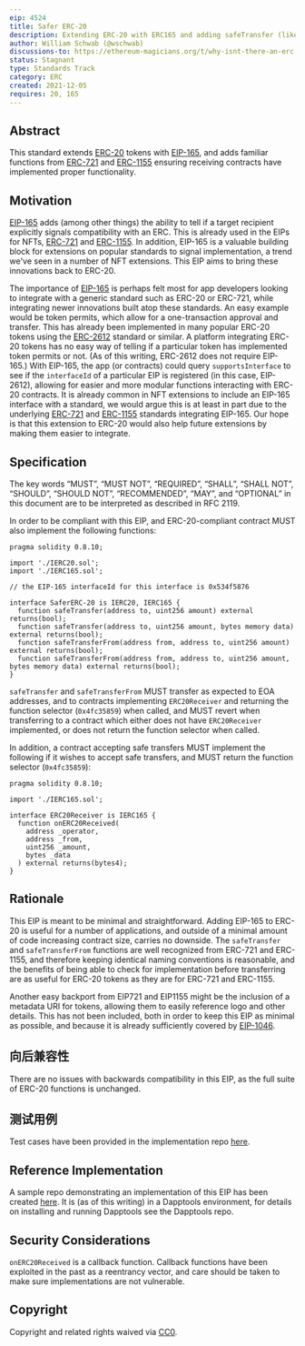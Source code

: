 ```yaml
---
eip: 4524
title: Safer ERC-20
description: Extending ERC-20 with ERC165 and adding safeTransfer (like ERC-721 and ERC-1155)
author: William Schwab (@wschwab)
discussions-to: https://ethereum-magicians.org/t/why-isnt-there-an-erc-for-safetransfer-for-erc20/7604
status: Stagnant
type: Standards Track
category: ERC
created: 2021-12-05
requires: 20, 165
---
```


## Abstract

This standard extends [ERC-20](./eip-20.md) tokens with [EIP-165](./eip-165.md), and adds familiar functions from [ERC-721](./eip-721.md) and [ERC-1155](./eip-1155.md) ensuring receiving contracts have implemented proper functionality.

## Motivation

[EIP-165](./eip-165.md) adds (among other things) the ability to tell if a target recipient explicitly signals compatibility with an ERC. This is already used in the EIPs for NFTs, [ERC-721](./eip-721.md) and [ERC-1155](./eip-1155.md). In addition, EIP-165 is a valuable building block for extensions on popular standards to signal implementation, a trend we've seen in a number of NFT extensions. This EIP aims to bring these innovations back to ERC-20.

The importance of [EIP-165](./eip-165.md) is perhaps felt most for app developers looking to integrate with a generic standard such as ERC-20 or ERC-721, while integrating newer innovations built atop these standards. An easy example would be token permits, which allow for a one-transaction approval and transfer. This has already been implemented in many popular ERC-20 tokens using the [ERC-2612](./eip-2612.md) standard or similar. A platform integrating ERC-20 tokens has no easy way of telling if a particular token has implemented token permits or not. (As of this writing, ERC-2612 does not require EIP-165.) With EIP-165, the app (or contracts) could query `supportsInterface` to see if the `interfaceId` of a particular EIP is registered (in this case, EIP-2612), allowing for easier and more modular functions interacting with ERC-20 contracts. It is already common in NFT extensions to include an EIP-165 interface with a standard, we would argue this is at least in part due to the underlying [ERC-721](./eip-721.md) and [ERC-1155](./eip-1155.md) standards integrating EIP-165. Our hope is that this extension to ERC-20 would also help future extensions by making them easier to integrate.

## Specification
The key words “MUST”, “MUST NOT”, “REQUIRED”, “SHALL”, “SHALL NOT”, “SHOULD”, “SHOULD NOT”, “RECOMMENDED”, “MAY”, and “OPTIONAL” in this document are to be interpreted as described in RFC 2119.

In order to be compliant with this EIP, and ERC-20-compliant contract MUST also implement the following functions:
```solidity
pragma solidity 0.8.10;

import './IERC20.sol';
import './IERC165.sol';

// the EIP-165 interfaceId for this interface is 0x534f5876

interface SaferERC-20 is IERC20, IERC165 {
  function safeTransfer(address to, uint256 amount) external returns(bool);
  function safeTransfer(address to, uint256 amount, bytes memory data) external returns(bool);
  function safeTransferFrom(address from, address to, uint256 amount) external returns(bool);
  function safeTransferFrom(address from, address to, uint256 amount, bytes memory data) external returns(bool);
}
```
`safeTransfer` and `safeTransferFrom` MUST transfer as expected to EOA addresses, and to contracts implementing `ERC20Receiver` and returning the function selector (`0x4fc35859`) when called, and MUST revert when transferring to a contract which either does not have `ERC20Receiver` implemented, or does not return the function selector when called.

In addition, a contract accepting safe transfers MUST implement the following if it wishes to accept safe transfers, and MUST return the function selector (`0x4fc35859`):
```solidity
pragma solidity 0.8.10;

import './IERC165.sol';

interface ERC20Receiver is IERC165 {
  function onERC20Received(
    address _operator,
    address _from,
    uint256 _amount,
    bytes _data
  ) external returns(bytes4);
}
```

## Rationale

This EIP is meant to be minimal and straightforward. Adding EIP-165 to ERC-20 is useful for a number of applications, and outside of a minimal amount of code increasing contract size, carries no downside. The `safeTransfer` and `safeTransferFrom` functions are well recognized from ERC-721 and ERC-1155, and therefore keeping identical naming conventions is reasonable, and the benefits of being able to check for implementation before transferring are as useful for ERC-20 tokens as they are for ERC-721 and ERC-1155.

Another easy backport from EIP721 and EIP1155 might be the inclusion of a metadata URI for tokens, allowing them to easily reference logo and other details. This has not been included, both in order to keep this EIP as minimal as possible, and because it is already sufficiently covered by [EIP-1046](./eip-1046.md).

## 向后兼容性

There are no issues with backwards compatibility in this EIP, as the full suite of ERC-20 functions is unchanged.

## 测试用例
Test cases have been provided in the implementation repo [here](https://github.com/wschwab/SaferERC-20/blob/main/src/SaferERC-20.t.sol).

## Reference Implementation
A sample repo demonstrating an implementation of this EIP has been created [here](https://github.com/wschwab/SaferERC-20). It is (as of this writing) in a Dapptools environment, for details on installing and running Dapptools see the Dapptools repo.

## Security Considerations

`onERC20Received`  is a callback function. Callback functions have been exploited in the past as a reentrancy vector, and care should be taken to make sure implementations are not vulnerable.

## Copyright
Copyright and related rights waived via [CC0](../LICENSE.md).
